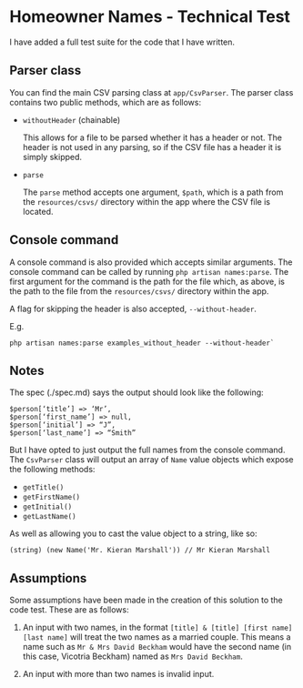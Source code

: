 # Homeowner Names - Technical Test

I have added a full test suite for the code that I have written.

## Parser class

You can find the main CSV parsing class at `app/CsvParser`. The parser class contains two public methods,
which are as follows:

* `withoutHeader` (chainable)

  This allows for a file to be parsed whether it has a header or not. The header is not used in any
  parsing, so if the CSV file has a header it is simply skipped.

* `parse`

  The `parse` method accepts one argument, `$path`, which is a path from the `resources/csvs/`
  directory within the app where the CSV file is located.


## Console command
A console command is also provided which accepts similar arguments. The console command can be
called by running `php artisan names:parse`. The first argument for the command is the path for the
file which, as above, is the path to the file from the `resources/csvs/` directory within the app.

A flag for skipping the header is also accepted, `--without-header`.

E.g.
```
php artisan names:parse examples_without_header --without-header`
```

## Notes

The spec (./spec.md) says the output should look like the following:
```
$person[‘title’] => ‘Mr’,
$person[‘first_name’] => null,
$person[‘initial’] => “J”,
$person[‘last_name’] => “Smith”
```

But I have opted to just output the full names from the console command. The `CsvParser` class
will output an array of `Name` value objects which expose the following methods:

* `getTitle()`
* `getFirstName()`
* `getInitial()`
* `getLastName()`

As well as allowing you to cast the value object to a string, like so:

```
(string) (new Name('Mr. Kieran Marshall')) // Mr Kieran Marshall
```

## Assumptions

Some assumptions have been made in the creation of this solution to the code test. These are as follows:

1. An input with two names, in the format `[title] & [title] [first name] [last name]` will treat the two
   names as a married couple. This means a name such as `Mr & Mrs David Beckham` would have the second name (in this case, Vicotria Beckham) named as `Mrs David Beckham`.

2. An input with more than two names is invalid input.
